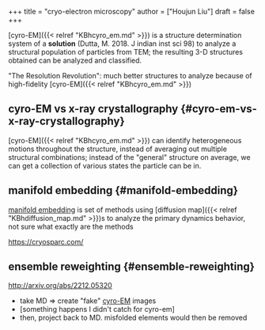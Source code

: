 +++
title = "cryo-electron microscopy"
author = ["Houjun Liu"]
draft = false
+++

[cyro-EM]({{< relref "KBhcyro_em.md" >}}) is a structure determination system of a **solution** (Dutta, M. 2018. J indian inst sci 98) to analyze a structural population of particles from TEM; the resulting 3-D structures obtained can be analyzed and classified.

"The Resolution Revolution": much better structures to analyze because of high-fidelity [cyro-EM]({{< relref "KBhcyro_em.md" >}})


## cyro-EM vs x-ray crystallography {#cyro-em-vs-x-ray-crystallography}

[cyro-EM]({{< relref "KBhcyro_em.md" >}}) can identify heterogeneous motions throughout the structure, instead of averaging out multiple structural combinations; instead of the "general" structure on average, we can get a collection of various states the particle can be in.


## manifold embedding {#manifold-embedding}

[manifold embedding](#manifold-embedding) is set of methods using [diffusion map]({{< relref "KBhdiffusion_map.md" >}})s to analyze the primary dynamics behavior, not sure what exactly are the methods

<https://cryosparc.com/>


## ensemble reweighting {#ensemble-reweighting}

<http://arxiv.org/abs/2212.05320>

-   take MD =&gt; create "fake" [cyro-EM](#manifold-embedding) images
-   [something happens I didn't catch for cyro-em]
-   then, project back to MD. misfolded elements would then be removed
